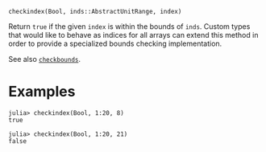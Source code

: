 ```
checkindex(Bool, inds::AbstractUnitRange, index)
```

Return `true` if the given `index` is within the bounds of `inds`. Custom types that would like to behave as indices for all arrays can extend this method in order to provide a specialized bounds checking implementation.

See also [`checkbounds`](@ref).

# Examples

```jldoctest
julia> checkindex(Bool, 1:20, 8)
true

julia> checkindex(Bool, 1:20, 21)
false
```

